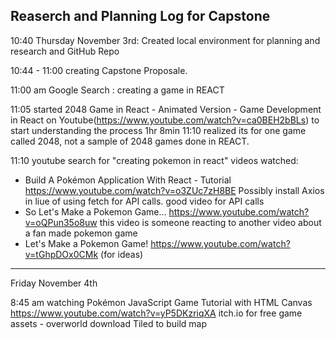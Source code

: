 ## Reaserch and Planning Log for Capstone

10:40 Thursday November 3rd: Created local environment for planning and research and GitHub Repo

10:44 - 11:00 creating Capstone Proposale.

11:00 am Google Search : creating a game in REACT

11:05 started 2048 Game in React - Animated Version - Game Development in React on Youtube(https://www.youtube.com/watch?v=ca0BEH2bBLs) to start understanding the process 1hr 8min
11:10 realized its for one game called 2048, not a sample of 2048 games done in REACT.

11:10 youtube search for "creating pokemon in react"
videos watched:
* Build A Pokémon Application With React - Tutorial https://www.youtube.com/watch?v=o3ZUc7zH8BE
Possibly install Axios in liue of using fetch for API calls. good video for API calls
* So Let's Make a Pokemon Game... https://www.youtube.com/watch?v=oQPun35o8uw 
this video is someone reacting to another video about a fan made pokemon game
* Let's Make a Pokemon Game! https://www.youtube.com/watch?v=tGhpDOx0CMk (for ideas)

---------------------------------------------------------

Friday November 4th

8:45 am
watching Pokémon JavaScript Game Tutorial with HTML Canvas https://www.youtube.com/watch?v=yP5DKzriqXA
itch.io for free game assets - overworld
download Tiled to build map
